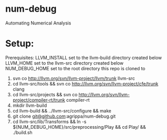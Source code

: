 num-debug
=========

Automating Numerical Analysis

Setup:
======

Prerequisites:
LLVM_INSTALL set to the llvm-build directory created below
LLVM_HOME set to the llvm-src directory created below
NUM_DEBUG_HOME set to the root directory this repo is cloned to

1. svn co http://llvm.org/svn/llvm-project/llvm/trunk llvm-src
2. cd llvm-src/tools && svn co http://llvm.org/svn/llvm-project/cfe/trunk clang
3. cd llvm-src/projects && svn co http://llvm.org/svn/llvm-project/compiler-rt/trunk compiler-rt
4. mkdir llvm-build
5. cd llvm-build && ../llvm-src/configure && make
6. git clone git@github.com:agrippa/num-debug.git
7. cd llvm-src/lib/Transforms && ln -s ${NUM_DEBUG_HOME}/src/preprocessing/Play && cd Play/ && ./build.sh
